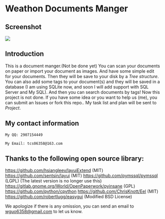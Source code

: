 # Weathon Documents Manger

## Screenshot
<img src="https://www.weathon.top/New_DM/screenshot.png"/>


## Introduction
This is a document manger.(Not be done yet) You can scan your documents on paper or import your document as images. And have some simple edit for your documents. Then they will be save to your disk by a *Tree structure*. You can also add some tags to your document(s) and they will be saved in a database (I am using SQLite now, and soon I will add support with SQL Server and My SQL). And then you can search documents by tags!
Now this project is not done. If you have some idea or you want to help us (me), you can submit an Issues or fork this repo..
My task list and plan will be sent to *Project*.


## My contact information 
    My QQ: 2907154449

    My Email: tcs06358@163.com

## Thanks to the following open source library:
https://github.com/hsiangleev/layuiExtend (MIT) 
https://github.com/sentsin/layui (MIT) 
https://github.com/pymssql/pymssql (LGPL) (The latest version is no longer use this)
https://gitlab.gnome.org/World/OpenPaperwork/pyinsane (GPL) 
https://github.com/python/cpython 
https://github.com/ChrisKnott/Eel (MIT) 
https://github.com/robertlugg/easygui (Modified BSD License)


We apologize if there is any omission, you can send an email to wguo6358@gmail.com to let us know.

